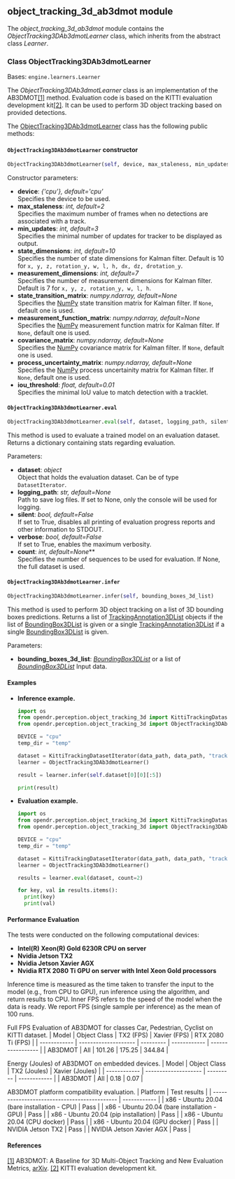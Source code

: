 ## object_tracking_3d_ab3dmot module

The *object_tracking_3d_ab3dmot* module contains the *ObjectTracking3DAb3dmotLearner* class, which inherits from the abstract class *Learner*.

### Class ObjectTracking3DAb3dmotLearner
Bases: `engine.learners.Learner`

The *ObjectTracking3DAb3dmotLearner* class is an implementation of the AB3DMOT[[1]](#object-tracking-3d-1) method.
Evaluation code is based on the KITTI evaluation development kit[[2]](#object-tracking-3d-2).
It can be used to perform 3D object tracking based on provided detections.

The [ObjectTracking3DAb3dmotLearner](/src/opendr/perception/object_tracking_3d/ab3dmot/object_tracking_3d_ab3dmot_learner.py) class has the following public methods:

#### `ObjectTracking3DAb3dmotLearner` constructor
```python
ObjectTracking3DAb3dmotLearner(self, device, max_staleness, min_updates, state_dimensions, measurment_dimensions, state_transition_matrix, measurement_function_matrix, covariance_matrix, process_uncertainty_matrix, iou_threshold)
```

Constructor parameters:

- **device**: *{'cpu'}, default='cpu'*\
  Specifies the device to be used.
- **max_staleness**: *int, default=2*\
  Specifies the maximum number of frames when no detections are associated with a track.
- **min_updates**: *int, default=3*\
  Specifies the minimal number of updates for tracker to be displayed as output.
- **state_dimensions**: *int, default=10*\
  Specifies the number of state dimensions for Kalman filter. Default is 10 for `x, y, z, rotation_y, w, l, h, dx, dz, drotation_y`.
- **measurement_dimensions**: *int, default=7*\
  Specifies the number of measurement dimensions for Kalman filter. Default is 7 for `x, y, z, rotation_y, w, l, h`.
- **state_transition_matrix**: *numpy.ndarray, default=None*\
  Specifies the [NumPy](https://numpy.org) state transition matrix for Kalman filter. If `None`, default one is used.
- **measurement_function_matrix**: *numpy.ndarray, default=None*\
  Specifies the [NumPy](https://numpy.org) measurement function matrix for Kalman filter. If `None`, default one is used.
- **covariance_matrix**: *numpy.ndarray, default=None*\
  Specifies the [NumPy](https://numpy.org) covariance matrix for Kalman filter. If `None`, default one is used.
- **process_uncertainty_matrix**: *numpy.ndarray, default=None*\
  Specifies the [NumPy](https://numpy.org) process uncertainity matrix for Kalman filter. If `None`, default one is used.
- **iou_threshold**: *float, default=0.01*\
  Specifies the minimal IoU value to match detection with a tracklet.


#### `ObjectTracking3DAb3dmotLearner.eval`
```python
ObjectTracking3DAb3dmotLearner.eval(self, dataset, logging_path, silent, verbose, count)
```

This method is used to evaluate a trained model on an evaluation dataset.
Returns a dictionary containing stats regarding evaluation.

Parameters:

- **dataset**: *object*\
  Object that holds the evaluation dataset.
  Can be of type `DatasetIterator`.
- **logging_path**: *str, default=None*\
  Path to save log files. If set to None, only the console will be used for logging.
- **silent**: *bool, default=False*\
  If set to True, disables all printing of evaluation progress reports and other information to STDOUT.
- **verbose**: *bool, default=False*\
  If set to True, enables the maximum verbosity.
- **count**: *int, default=None***\
  Specifies the number of sequences to be used for evaluation. If None, the full dataset is used.


#### `ObjectTracking3DAb3dmotLearner.infer`
```python
ObjectTracking3DAb3dmotLearner.infer(self, bounding_boxes_3d_list)
```

This method is used to perform 3D object tracking on a list of 3D bounding boxes predictions.
Returns a list of [TrackingAnnotation3DList](/src/opendr/engine/target.py#L873) objects if the list of [BoundingBox3DList](/src/opendr/engine/target.py#L979) is given or a single [TrackingAnnotation3DList](/src/opendr/engine/target.py#L873) if a single [BoundingBox3DList](/src/opendr/engine/target.py#L979) is given.

Parameters:
- **bounding_boxes_3d_list**: *[BoundingBox3DList](/src/opendr/engine/target.py#L979)* or a list of *[BoundingBox3DList](/src/opendr/engine/target.py#L979)*
  Input data.


#### Examples

* **Inference example.**
  ```python
  import os
  from opendr.perception.object_tracking_3d import KittiTrackingDatasetIterator
  from opendr.perception.object_tracking_3d import ObjectTracking3DAb3dmotLearner

  DEVICE = "cpu"
  temp_dir = "temp"

  dataset = KittiTrackingDatasetIterator(data_path, data_path, "tracking")
  learner = ObjectTracking3DAb3dmotLearner()

  result = learner.infer(self.dataset[0][0][:5])

  print(result)

  ```

* **Evaluation example.**
  ```python
  import os
  from opendr.perception.object_tracking_3d import KittiTrackingDatasetIterator
  from opendr.perception.object_tracking_3d import ObjectTracking3DAb3dmotLearner

  DEVICE = "cpu"
  temp_dir = "temp"

  dataset = KittiTrackingDatasetIterator(data_path, data_path, "tracking")
  learner = ObjectTracking3DAb3dmotLearner()

  results = learner.eval(dataset, count=2)

  for key, val in results.items():
    print(key)
    print(val)

  ```

#### Performance Evaluation

The tests were conducted on the following computational devices:
- **Intel(R) Xeon(R) Gold 6230R CPU on server**
- **Nvidia Jetson TX2**
- **Nvidia Jetson Xavier AGX**
- **Nvidia RTX 2080 Ti GPU on server with Intel Xeon Gold processors**

Inference time is measured as the time taken to transfer the input to the model (e.g., from CPU to GPU), run inference using the algorithm, and return results to CPU. Inner FPS refers to the speed of the model when the data is ready. We report FPS (single sample per inference) as the mean of 100 runs.

Full FPS Evaluation of AB3DMOT for classes Car, Pedestrian, Cyclist on KITTI dataset.
| Model        | Object Class         | TX2 (FPS) | Xavier (FPS) | RTX 2080 Ti (FPS) |
| ------------ | -------------------- | --------- | ------------ | ----------------- |
| AB3DMOT      | All                  | 101.26    | 175.25       | 344.84            |

Energy (Joules) of AB3DMOT on embedded devices. 
| Model        | Object Class         | TX2 (Joules) | Xavier (Joules) |
| ------------ | -------------------- | --------- | ------------ |
| AB3DMOT      | All                  | 0.18      | 0.07         |

AB3DMOT platform compatibility evaluation.
| Platform                                     | Test results |
| -------------------------------------------- | ------------ |
| x86 - Ubuntu 20.04 (bare installation - CPU) | Pass         |
| x86 - Ubuntu 20.04 (bare installation - GPU) | Pass         |
| x86 - Ubuntu 20.04 (pip installation)        | Pass         |
| x86 - Ubuntu 20.04 (CPU docker)              | Pass         |
| x86 - Ubuntu 20.04 (GPU docker)              | Pass         |
| NVIDIA Jetson TX2                            | Pass         |
| NVIDIA Jetson Xavier AGX                     | Pass         |



#### References
<a name="#object-tracking-3d-1" href="https://arxiv.org/abs/2008.08063">[1]</a> AB3DMOT: A Baseline for 3D Multi-Object Tracking and New Evaluation Metrics,
[arXiv](https://arxiv.org/abs/2008.08063).
<a name="#object-tracking-3d-2" href="http://www.cvlibs.net/datasets/kitti/eval_tracking.php">[2]</a> KITTI evaluation development kit.
